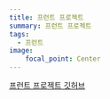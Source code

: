 ```yaml
---
title: 프런트 프로젝트
summary: 프런트 프로젝트
tags:
  - 프런트
image:
    focal_point: Center
---
```


[프런트 프로젝트 깃허브](https://github.com/Coti00/linux_project)